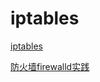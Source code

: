 # iptables

[iptables](iptables.md "iptables")

[防火墙firewalld实践](防火墙firewalld实践/防火墙firewalld实践.md "防火墙firewalld实践")
